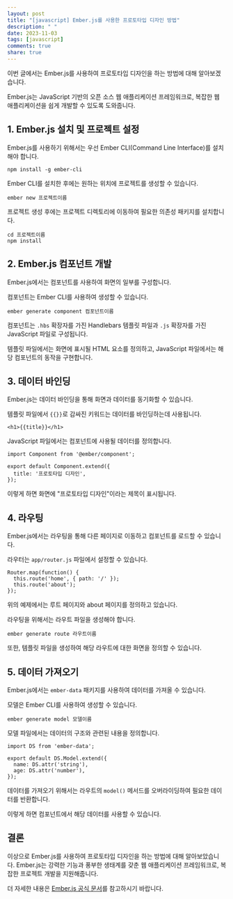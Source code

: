 ```yaml
---
layout: post
title: "[javascript] Ember.js를 사용한 프로토타입 디자인 방법"
description: " "
date: 2023-11-03
tags: [javascript]
comments: true
share: true
---
```


이번 글에서는 Ember.js를 사용하여 프로토타입 디자인을 하는 방법에 대해 알아보겠습니다. 

Ember.js는 JavaScript 기반의 오픈 소스 웹 애플리케이션 프레임워크로, 복잡한 웹 애플리케이션을 쉽게 개발할 수 있도록 도와줍니다. 

## 1. Ember.js 설치 및 프로젝트 설정

Ember.js를 사용하기 위해서는 우선 Ember CLI(Command Line Interface)를 설치해야 합니다. 

```
npm install -g ember-cli
```

Ember CLI를 설치한 후에는 원하는 위치에 프로젝트를 생성할 수 있습니다.

```
ember new 프로젝트이름
```

프로젝트 생성 후에는 프로젝트 디렉토리에 이동하여 필요한 의존성 패키지를 설치합니다.

```
cd 프로젝트이름
npm install
```

## 2. Ember.js 컴포넌트 개발

Ember.js에서는 컴포넌트를 사용하여 화면의 일부를 구성합니다. 

컴포넌트는 Ember CLI를 사용하여 생성할 수 있습니다.

```
ember generate component 컴포넌트이름
```

컴포넌트는 `.hbs` 확장자를 가진 Handlebars 템플릿 파일과 `.js` 확장자를 가진 JavaScript 파일로 구성됩니다.

템플릿 파일에서는 화면에 표시될 HTML 요소를 정의하고, JavaScript 파일에서는 해당 컴포넌트의 동작을 구현합니다.

## 3. 데이터 바인딩

Ember.js는 데이터 바인딩을 통해 화면과 데이터를 동기화할 수 있습니다.

템플릿 파일에서 `{{}}`로 감싸진 키워드는 데이터를 바인딩하는데 사용됩니다.

```
<h1>{{title}}</h1>
```

JavaScript 파일에서는 컴포넌트에 사용될 데이터를 정의합니다.

```
import Component from '@ember/component';

export default Component.extend({
  title: '프로토타입 디자인',
});
```

이렇게 하면 화면에 "프로토타입 디자인"이라는 제목이 표시됩니다.

## 4. 라우팅

Ember.js에서는 라우팅을 통해 다른 페이지로 이동하고 컴포넌트를 로드할 수 있습니다.

라우터는 `app/router.js` 파일에서 설정할 수 있습니다.

```
Router.map(function() {
  this.route('home', { path: '/' });
  this.route('about');
});
```

위의 예제에서는 루트 페이지와 about 페이지를 정의하고 있습니다.

라우팅을 위해서는 라우트 파일을 생성해야 합니다.

```
ember generate route 라우트이름
```

또한, 템플릿 파일을 생성하여 해당 라우트에 대한 화면을 정의할 수 있습니다.

## 5. 데이터 가져오기

Ember.js에서는 `ember-data` 패키지를 사용하여 데이터를 가져올 수 있습니다.

모델은 Ember CLI를 사용하여 생성할 수 있습니다.

```
ember generate model 모델이름
```

모델 파일에서는 데이터의 구조와 관련된 내용을 정의합니다.

```
import DS from 'ember-data';

export default DS.Model.extend({
  name: DS.attr('string'),
  age: DS.attr('number'),
});
```

데이터를 가져오기 위해서는 라우트의 `model()` 메서드를 오버라이딩하여 필요한 데이터를 반환합니다.

이렇게 하면 컴포넌트에서 해당 데이터를 사용할 수 있습니다.

## 결론

이상으로 Ember.js를 사용하여 프로토타입 디자인을 하는 방법에 대해 알아보았습니다. Ember.js는 강력한 기능과 풍부한 생태계를 갖춘 웹 애플리케이션 프레임워크로, 복잡한 프로젝트 개발을 지원해줍니다.

더 자세한 내용은 [Ember.js 공식 문서](https://emberjs.com/)를 참고하시기 바랍니다.